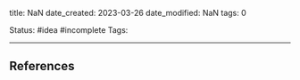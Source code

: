 title: NaN
date_created: 2023-03-26
date_modified: NaN
tags: 0

Status: #idea #incomplete
Tags:


---
## References
